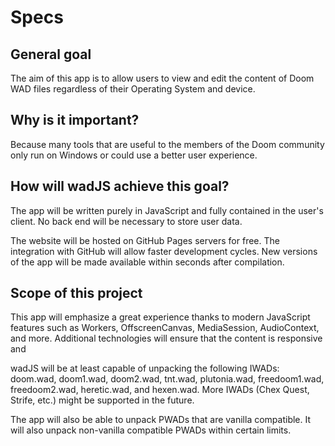 # Specs

## General goal

The aim of this app is to allow users to view and edit the content of Doom WAD files regardless of their Operating System and device.

## Why is it important?

Because many tools that are useful to the members of the Doom community only run on Windows or could use a better user experience.

## How will wadJS achieve this goal?

The app will be written purely in JavaScript and fully contained in the user's client. No back end will be necessary to store user data.


The website will be hosted on GitHub Pages servers for free. The integration with GitHub will allow faster development cycles. New versions of the app will be made available within seconds after compilation.

## Scope of this project

This app will emphasize a great experience thanks to modern JavaScript features such as Workers, OffscreenCanvas, MediaSession, AudioContext, and more. Additional technologies will ensure that the content is responsive and 

wadJS will be at least capable of unpacking the following IWADs: doom.wad, doom1.wad, doom2.wad, tnt.wad, plutonia.wad, freedoom1.wad, freedoom2.wad, heretic.wad, and hexen.wad. More IWADs (Chex Quest, Strife, etc.) might be supported in the future.

The app will also be able to unpack PWADs that are vanilla compatible. It will also unpack non-vanilla compatible PWADs within certain limits.
